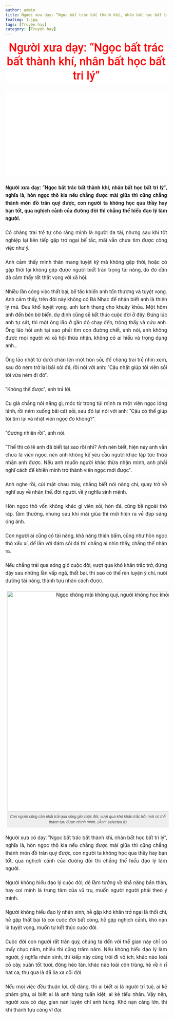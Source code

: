 ```yaml
---
author: admin
title: Người xưa dạy: “Ngọc bất trác bất thành khí, nhân bất học bất tri lý”
featimg: 1.jpg
tags: [Truyện hay]
category: [Truyện hay]
---
```


<h1 class="entry-title" style="background-color: white; box-sizing: border-box; font-family: Roboto, Helvetica; font-size: 36px; font-weight: 500; line-height: 1.2; margin: 0px 0px 7px; overflow-wrap: break-word; text-align: center;">
<span style="color: red;">Người xưa dạy: “Ngọc bất trác bất thành khí, nhân bất học bất tri lý”</span></h1>
<div>
<br /></div>
<div>
<div class="td-post-featured-image" style="background-color: white; box-sizing: border-box; color: #222222; font-family: Roboto, Helvetica; font-size: 16px; position: relative;">
<a class="td-modal-image" data-caption="" href="https://vandieuhay.net/wp-vdh/uploads/2018/09/ng%C6%B0%E1%BB%9Di-x%C6%B0a-d%E1%BA%A1y.jpg" style="background-color: transparent; box-sizing: border-box; color: #4db2ec; text-decoration-line: none;"><img alt="" class="entry-thumb" height="353" sizes="(max-width: 670px) 100vw, 670px" src="https://vandieuhay.net/wp-vdh/uploads/2018/09/ng%C6%B0%E1%BB%9Di-x%C6%B0a-d%E1%BA%A1y.jpg" srcset="https://vandieuhay.net/wp-vdh/uploads/2018/09/người-xưa-dạy.jpg 670w, https://vandieuhay.net/wp-vdh/uploads/2018/09/người-xưa-dạy-20x11.jpg 20w" style="border: 0px; box-sizing: border-box; display: block; height: auto; margin-bottom: 26px; max-width: 100%; width: auto;" title="người xưa dạy" width="670" /></a></div>
<div style="background-color: white; box-sizing: border-box; color: #222222; font-family: Roboto, Helvetica; font-size: 16px; line-height: 1.5; margin-bottom: 20px; overflow-wrap: break-word; text-align: justify;">
<span style="box-sizing: border-box; font-weight: 600;">Người xưa dạy: “Ngọc bất trác bất thành khí, nhân bất học bất tri lý”, nghĩa là, hòn ngọc thô kia nếu chẳng được mài giũa thì cũng chẳng thành món đồ trân quý được, con người ta không học qua thầy hay bạn tốt, qua nghịch cảnh của đường đời thì chẳng thể hiểu đạo lý làm người.</span></div>
<div style="background-color: white; box-sizing: border-box; color: #222222; font-family: Roboto, Helvetica; font-size: 16px; line-height: 1.5; margin-bottom: 20px; overflow-wrap: break-word; text-align: justify;">
Có chàng trai trẻ tự cho rằng mình là người đa tài, nhưng sau khi tốt nghiệp lại liên tiếp gặp trở ngại bế tắc, mãi vẫn chưa tìm được công việc như ý.</div>
<div style="background-color: white; box-sizing: border-box; color: #222222; font-family: Roboto, Helvetica; font-size: 16px; line-height: 1.5; margin-bottom: 20px; overflow-wrap: break-word; text-align: justify;">
Anh cảm thấy mình thân mang tuyệt kỹ mà không gặp thời, hoặc có gặp thời lại không gặp được người biết trân trọng tài năng, do đó dần dà cảm thấy rất thất vọng với xã hội.</div>
<div style="background-color: white; box-sizing: border-box; color: #222222; font-family: Roboto, Helvetica; font-size: 16px; line-height: 1.5; margin-bottom: 20px; overflow-wrap: break-word; text-align: justify;">
Nhiều lần công việc thất bại, bế tắc khiến anh tổn thương và tuyệt vọng. Anh cảm thấy, trên đời này không có Bá Nhạc để nhận biết anh là thiên lý mã. Đau khổ tuyệt vọng, anh lanh thang cho khuây khỏa. Một hôm anh đến bên bờ biển, dự định cũng sẽ kết thúc cuộc đời ở đây. Đúng lúc anh tự sát, thì một ông lão ở gần đó chạy đến, trông thấy và cứu anh. Ông lão hỏi anh tại sao phải tìm con đường chết, anh nói, anh không được mọi người và xã hội thừa nhận, không có ai hiểu và trọng dụng anh…</div>
<div style="background-color: white; box-sizing: border-box; color: #222222; font-family: Roboto, Helvetica; font-size: 16px; line-height: 1.5; margin-bottom: 20px; overflow-wrap: break-word; text-align: justify;">
Ông lão nhặt từ dưới chân lên một hòn sỏi, để chàng trai trẻ nhìn xem, sau đó ném trở lại bãi sỏi đá, rồi nói với anh: “Cậu nhặt giúp tôi viên sỏi tôi vừa ném đi đó”.</div>
<div style="background-color: white; box-sizing: border-box; color: #222222; font-family: Roboto, Helvetica; font-size: 16px; line-height: 1.5; margin-bottom: 20px; overflow-wrap: break-word; text-align: justify;">
“Không thể được”, anh trả lời.</div>
<div style="background-color: white; box-sizing: border-box; color: #222222; font-family: Roboto, Helvetica; font-size: 16px; line-height: 1.5; margin-bottom: 20px; overflow-wrap: break-word; text-align: justify;">
Cụ già chẳng nói năng gì, móc từ trong túi mình ra một viên ngọc lóng lánh, rồi ném xuống bãi cát sỏi, sau đó lại nói với anh: “Cậu có thể giúp tôi tìm lại và nhặt viên ngọc đó không?”.</div>
<div style="background-color: white; box-sizing: border-box; color: #222222; font-family: Roboto, Helvetica; font-size: 16px; line-height: 1.5; margin-bottom: 20px; overflow-wrap: break-word; text-align: justify;">
“Đương nhiên rồi”, anh nói.</div>
<div style="background-color: white; box-sizing: border-box; color: #222222; font-family: Roboto, Helvetica; font-size: 16px; line-height: 1.5; margin-bottom: 20px; overflow-wrap: break-word; text-align: justify;">
“Thế thì có lẽ anh đã biết tại sao rồi nhỉ? Anh nên biết, hiện nay anh vẫn chưa là viên ngọc, nên anh không kể yêu cầu người khác lập tức thừa nhận anh được. Nếu anh muốn người khác thừa nhận mình, anh phải nghĩ cách để khiến mình trở thành viên ngọc mới được”.</div>
<div style="background-color: white; box-sizing: border-box; color: #222222; font-family: Roboto, Helvetica; font-size: 16px; line-height: 1.5; margin-bottom: 20px; overflow-wrap: break-word; text-align: justify;">
Anh nghe rồi, cúi mặt chau mày, chẳng biết nói năng chi, quay trở về nghĩ suy về nhân thế, đời người, về ý nghĩa sinh mệnh.</div>
<div style="background-color: white; box-sizing: border-box; color: #222222; font-family: Roboto, Helvetica; font-size: 16px; line-height: 1.5; margin-bottom: 20px; overflow-wrap: break-word; text-align: justify;">
Hòn ngọc thô vốn không khác gì viên sỏi, hòn đá, cũng bề ngoài thô ráp, tầm thường, nhưng sau khi mài giũa thì mới hiện ra vẻ đẹp sáng óng ánh.</div>
<div style="background-color: white; box-sizing: border-box; color: #222222; font-family: Roboto, Helvetica; font-size: 16px; line-height: 1.5; margin-bottom: 20px; overflow-wrap: break-word; text-align: justify;">
Con người ai cũng có tài năng, khả năng thiên bẩm, cũng như hòn ngọc thô xấu xí, để lẫn với đám sỏi đá thì chẳng ai nhìn thấy, chẳng thể nhận ra.</div>
<div style="background-color: white; box-sizing: border-box; color: #222222; font-family: Roboto, Helvetica; font-size: 16px; line-height: 1.5; margin-bottom: 20px; overflow-wrap: break-word; text-align: justify;">
Nếu chẳng trải qua sóng gió cuộc đời, vượt qua khó khăn trắc trở, đứng dậy sau những lần vấp ngã, thất bại, thì sao có thể rèn luyện ý chí, nuôi dưỡng tài năng, thành tựu nhân cách được.</div>
<figure class="wp-caption alignnone" id="attachment_877123" style="background-color: white; box-sizing: border-box; color: #222222; display: inline-block; font-family: Roboto, Helvetica; font-size: 16px; margin: 0px 5px; max-width: 100%; text-align: center;"><img alt="Ngọc không mài không quý, người không học không hay" class="wp-image-877123" height="595" src="https://www.dkn.tv/wp-content/uploads/2018/08/bamboo-1886974_960_720.jpg" style="border: 0px; box-sizing: border-box; display: block; height: auto; margin-bottom: 0px; max-width: 100%; width: 686px;" width="795" /><figcaption class="wp-caption-text" style="background: rgb(238, 238, 238); box-sizing: border-box; color: #444444; font-family: Verdana, Geneva, sans-serif; font-size: 12px; font-style: italic; line-height: 17px; margin: 0px 0px 20px; padding: 8px;">Con người cũng cần phải trải qua sóng gió cuộc đời, vượt qua khó khăn trắc trở, mới có thể thành tựu được chính mình. (Ảnh: selecteo.fr)</figcaption></figure><div style="background-color: white; box-sizing: border-box; color: #222222; font-family: Roboto, Helvetica; font-size: 16px; line-height: 1.5; margin-bottom: 20px; overflow-wrap: break-word; text-align: justify;">
Người xưa có dạy: “Ngọc bất trác bất thành khí, nhân bất học bất tri lý”, nghĩa là, hòn ngọc thô kia nếu chẳng được mài giũa thì cũng chẳng thành món đồ trân quý được, con người ta không học qua thầy hay bạn tốt, qua nghịch cảnh của đường đời thì chẳng thể hiểu đạo lý làm người.</div>
<div style="background-color: white; box-sizing: border-box; color: #222222; font-family: Roboto, Helvetica; font-size: 16px; line-height: 1.5; margin-bottom: 20px; overflow-wrap: break-word; text-align: justify;">
Người không hiểu đạo lý cuộc đời, dễ lầm tưởng về khả năng bản thân, hay coi mình là trung tâm của vũ trụ, muốn người người phải theo ý mình.</div>
<div style="background-color: white; box-sizing: border-box; color: #222222; font-family: Roboto, Helvetica; font-size: 16px; line-height: 1.5; margin-bottom: 20px; overflow-wrap: break-word; text-align: justify;">
Người không hiểu đạo lý nhân sinh, hễ gặp khó khăn trở ngại là thối chí, hễ gặp thất bại là coi cuộc đời bất công, hễ gặp nghịch cảnh, khó nạn là tuyệt vọng, muốn tự kết thúc cuộc đời.</div>
<div style="background-color: white; box-sizing: border-box; color: #222222; font-family: Roboto, Helvetica; font-size: 16px; line-height: 1.5; margin-bottom: 20px; overflow-wrap: break-word; text-align: justify;">
Cuộc đời con người rất trân quý, chúng ta đến với thế gian này chỉ có mấy chục năm, nhiều thì cũng trăm năm. Nếu không hiểu đạo lý làm người, ý nghĩa nhân sinh, thì kiếp này cũng trôi đi vô ích, khác nào loài cỏ cây, xuân tốt tươi, đông héo tàn, khác nào loài côn trùng, hè về ri rỉ hát ca, thu qua là đã lìa xa cõi đời.</div>
<div style="background-color: white; box-sizing: border-box; color: #222222; font-family: Roboto, Helvetica; font-size: 16px; line-height: 1.5; margin-bottom: 20px; overflow-wrap: break-word; text-align: justify;">
Nếu mọi việc đều thuận lợi, dễ dàng, thì ai biết ai là người trí tuệ, ai kẻ phàm phu, ai biết ai là anh hùng tuấn kiệt, ai kẻ tiểu nhân. Vậy nên, người xưa có dạy, gian nan luyện chí anh hùng. Khó nạn càng lớn, thì khi thành tựu càng vĩ đại.</div>
</div>
